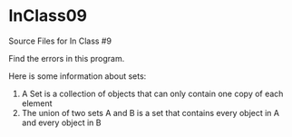 # InClass09
Source Files for In Class #9

Find the errors in this program. 

Here is some information about sets:

1.  A Set is a collection of objects that can only contain one copy of each element
2.  The union of two sets A and B is a set that contains every object in A and every object in B
